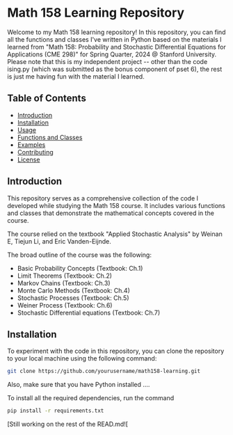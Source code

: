 # Math 158 Learning Repository

Welcome to my Math 158 learning repository! In this repository, you can find all the functions and classes I've written in Python based on the materials I learned from "Math 158: Probability and Stochastic Differential Equations for Applications (CME 298)" for Spring Quarter, 2024 @ Stanford University. Please note that this is my independent project -- other than the code ising.py (which was submitted as the bonus component of pset 6), the rest is just me having fun with the material I learned.


## Table of Contents

- [Introduction](#introduction)
- [Installation](#installation)
- [Usage](#usage)
- [Functions and Classes](#functions-and-classes)
- [Examples](#examples)
- [Contributing](#contributing)
- [License](#license)

## Introduction

This repository serves as a comprehensive collection of the code I developed while studying the Math 158 course. It includes various functions and classes that demonstrate the mathematical concepts covered in the course.

The course relied on the textbook "Applied Stochastic Analysis" by Weinan E, Tiejun Li, and Eric Vanden-Eijnde.

The broad outline of the course was the following:
- Basic Probability Concepts (Textbook: Ch.1)
- Limit Theorems (Textbook: Ch.2)
- Markov Chains (Textbook: Ch.3)
- Monte Carlo Methods (Textbook: Ch.4)
- Stochastic Processes (Textbook: Ch.5)
- Weiner Process (Textbook: Ch.6)
- Stochastic Differential equations (Textbook: Ch.7)

## Installation

To experiment with the code in this repository, you can clone the repository to your local machine using the following command:

```sh
git clone https://github.com/yourusername/math158-learning.git
```

Also, make sure that you have Python installed ....

To install all the required dependencies, run the command

```sh
pip install -r requirements.txt
```

[Still working on the rest of the READ.md![
